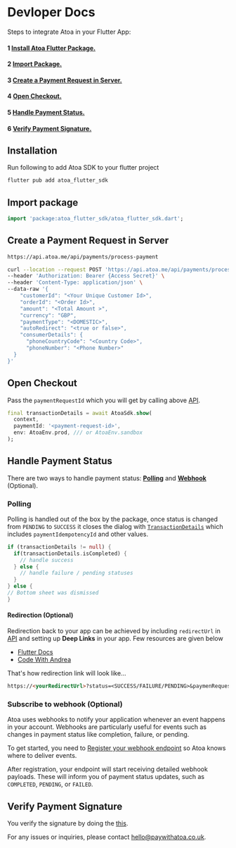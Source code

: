 # Devloper Docs

Steps to integrate Atoa in your Flutter App:

#### 1 [Install Atoa Flutter Package.](#installation)

#### 2 [Import Package.](#import-package)

#### 3 [Create a Payment Request in Server.](#create-a-payment-in-server)

#### 4 [Open Checkout.](#open-checkout)

#### 5 [Handle Payment Status.](#handle-payment-status)

#### 6 [Verify Payment Signature.](#verify-payment-signature)

## Installation

Run following to add Atoa SDK to your flutter project

```sh
flutter pub add atoa_flutter_sdk
```

## Import package

```dart
import 'package:atoa_flutter_sdk/atoa_flutter_sdk.dart';
```

## Create a Payment Request in Server

```sh
https://api.atoa.me/api/payments/process-payment
```

```sh
curl --location --request POST 'https://api.atoa.me/api/payments/process-payment' \
--header 'Authorization: Bearer {Access Secret}' \
--header 'Content-Type: application/json' \
--data-raw '{
    "customerId": "<Your Unique Customer Id>",
    "orderId": "<Order Id>",
    "amount": "<Total Amount >",
    "currency": "GBP",
    "paymentType": "<DOMESTIC>",
    "autoRedirect": "<true or false>",
    "consumerDetails": {
      "phoneCountryCode": "<Country Code>",
      "phoneNumber": "<Phone Number>"
  }
}'

```

## Open Checkout

Pass the `paymentRequestId` which you will get by calling above [API](#create-a-payment-request-in-server).

```dart
final transactionDetails = await AtoaSdk.show(
  context,
  paymentId: '<payment-request-id>',
  env: AtoaEnv.prod, /// or AtoaEnv.sandbox
);
```

## Handle Payment Status

There are two ways to handle payment status: [**Polling**](#polling) and [**Webhook**](#subscribe-to-webhook-optional) (Optional).

### Polling

Polling is handled out of the box by the package, once status is changed from `PENDING` to `SUCCESS` it closes the dialog with [`TransactionDetails`](https://github.com/ATOAPaymentsLimited/flutter_atoa_sdk/blob/main/packages/atoa_core/lib/src/models/transaction_details.dart) which includes `paymentIdempotencyId` and other values.

```dart
if (transactionDetails != null) {
  if(transactionDetails.isCompleted) {
    // handle success
  } else {
    // handle failure / pending statuses
  }
} else {
// Bottom sheet was dismissed
}
```

#### Redirection (Optional)

Redirection back to your app can be achieved by including `redirectUrl` in [API](#create-a-payment-request-in-server) and setting up **Deep Links** in your app.
Few resources are given below

- [Flutter Docs](https://docs.flutter.dev/ui/navigation/deep-linking)
- [Code With Andrea](https://codewithandrea.com/articles/flutter-deep-links/)

That's how redirection link will look like...

```md
https://<yourRedirectUrl>?status=<SUCCESS/FAILURE/PENDING>&paymenRequestId=<paymenRequestId>&paymentIdempotencyId=<paymentIdempotencyId>&orderId=<atoaOrderId>&atoaSignature<atoaSignature>
```

### Subscribe to webhook (Optional)

Atoa uses webhooks to notify your application whenever an event happens in your account. Webhooks are particularly useful for events such as changes in payment status like completion, failure, or pending.

To get started, you need to [Register your webhook endpoint](https://docs.atoa.me/api-reference/Webhook/CreateWebhookEvent) so Atoa knows where to deliver events.

After registration, your endpoint will start receiving detailed webhook payloads. These will inform you of payment status updates, such as `COMPLETED`, `PENDING`, or `FAILED`.

## Verify Payment Signature

You verify the signature by doing the [this](https://docs.atoa.me/introduction#step-4-verify-signature).

For any issues or inquiries, please contact hello@paywithatoa.co.uk.